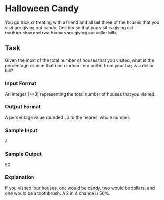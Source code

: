 <h1>Halloween Candy</h1>
You go trick or treating with a friend and all but three of the houses that you visit are giving out candy. One house that you visit is giving out toothbrushes and two houses are giving out dollar bills.

<h2>Task</h2>
Given the input of the total number of houses that you visited, what is the percentage chance that one random item pulled from your bag is a dollar bill?
<h3>Input Format</h3>
An integer (>=3) representing the total number of houses that you visited.
<h3>Output Format</h3>
A percentage value rounded up to the nearest whole number.
<h3>Sample Input</h3>
4
<h3>Sample Output</h3>
50
<h3>Explanation</h3>
If you visited four houses, one would be candy, two would be dollars, and one would be a toothbrush. A 2 in 4 chance is 50%.
